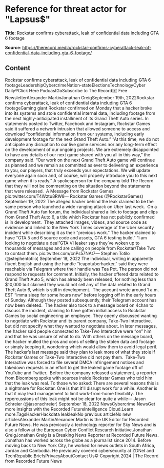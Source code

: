 # Reference for threat actor for "Lapsus$"

**Title**: Rockstar confirms cyberattack, leak of confidential data including GTA 6 footage

**Source**: https://therecord.media/rockstar-confirms-cyberattack-leak-of-confidential-data-including-gta-6-footage/

## Content
Rockstar confirms cyberattack, leak of confidential data including GTA 6 footageLeadershipCybercrimeNation-stateElectionsTechnologyCyber Daily®Click Here PodcastGoSubscribe to The Record✉️ Free NewsletterAlexander MartinJonathan GreigSeptember 19th, 2022Rockstar confirms cyberattack, leak of confidential data including GTA 6 footageGaming giant Rockstar confirmed on Monday that a hacker broke into its systems and stole confidential internal data, including footage from the next highly-anticipated installment of its Grand Theft Auto series.
In statements posted to Twitter, Facebook and Instagram, Rockstar Games said it suffered a network intrusion that allowed someone to access and download “confidential information from our systems, including early development footage for the next Grand Theft Auto.”
“At this time, we do not anticipate any disruption to our live game services nor any long-term effect on the development of our ongoing projects. We are extremely disappointed to have any details of our next game shared with you all in this way,” the company said. “Our work on the next Grand Theft Auto game will continue as planned and we remain as committed as ever to delivering an experience to you, our players, that truly exceeds your expectations. We will update everyone again soon and, of course, will properly introduce you to this next game when it is ready.”
A spokesperson for the company told The Record that they will not be commenting on the situation beyond the statements that were released. 
A Message from Rockstar Games pic.twitter.com/T4Wztu8RW8— Rockstar Games (@RockstarGames) September 19, 2022 
The alleged hacker behind the leak claimed to be the same person who launched a wide-ranging attack on Uber last week. 
On a Grand Theft Auto fan forum, the individual shared a link to footage and clips from Grand Theft Auto 6, a title which Rockstar has not publicly confirmed is in development. 
They attached images, videos, and source code as evidence and linked to the New York Times coverage of the Uber security incident while describing it as their “previous work.” The hacker claimed to have "GTA 5 and 6 source code and assets, GTA 6 testing build.”
“i am looking to negotiate a deal”GTA VI leaker says they’ve woken up to thousands of messages and are calling on people from Rockstar/Take Two to contact them. pic.twitter.com/cnPs57NAt7— Stephen Totilo (@stephentotilo) September 18, 2022 
The individual, writing in apparently fluent English and using the handle “teapotuberhacker,” said they were reachable via Telegram where their handle was Tea Pot. The person did not respond to requests for comment.
Initially, the hacker offered data related to Grand Theft Auto 5, which has already been released, for nothing less than $10,000 but claimed they would not sell any of the data related to Grand Theft Auto 6, which is still in development. 
The account wrote around 1 a.m. EST “imma sleep for some hours now” before logging off in the early hours of Sunday. Although they posted subsequently, their Telegram account has now been deleted. 
The hacker also took to a message board on 4chan to discuss the incident, claiming to have gotten initial access to Rockstar Games by social engineering an employee. They openly discussed wanting to negotiate with Rockstar and its parent company, Take-Two Interactive, but did not specify what they wanted to negotiate about.
In later messages, the hacker said people connected to Take-Two Interactive were “on” him and that he was unsure of what to do. With others on the message board, the hacker mulled the pros and cons of selling the stolen data and footage or simply keeping it, wondering which would allow them to avoid legal peril. 
The hacker’s last message said they plan to leak more of what they stole if Rockstar Games or Take-Two Interactive did not pay them. 
Take-Two Interactive was forced to file several DMCA infringement notices and takedown requests in an effort to get the leaked game footage off of YouTube and Twitter. 
Before the company released a statement, a reporter from Bloomberg spoke with sources inside Rockstar Games who told him that the leak was real. 
To those who asked: There are several reasons this is a nightmare for Rockstar. One is that it'll disrupt work for a while. Another is that it may lead management to limit work-from-home flexibility. The repercussions of this leak might not be clear for quite a while— Jason Schreier (@jasonschreier) September 18, 2022 NewsCybercrime NewsGet more insights with the Recorded FutureIntelligence Cloud.Learn more.TagsHackerHackdata leakleakNo previous articleNo new articlesAlexander MartinAlexander Martin is the UK Editor for Recorded Future News. He was previously a technology reporter for Sky News and is also a fellow at the European Cyber Conflict Research Initiative.Jonathan GreigJonathan Greig is a Breaking News Reporter at Recorded Future News. Jonathan has worked across the globe as a journalist since 2014. Before moving back to New York City, he worked for news outlets in South Africa, Jordan and Cambodia. He previously covered cybersecurity at ZDNet and TechRepublic.BriefsPrivacyAboutContact Us© Copyright 2024 | The Record from Recorded Future News